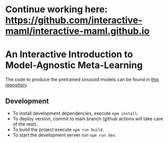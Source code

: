 # Continue working here: https://github.com/interactive-maml/interactive-maml.github.io


# An Interactive Introduction to Model-Agnostic Meta-Learning 

The code to produce the pretrained sinusoid models can be found in [this repository](https://github.com/pupuis/maml-tf2).

## Development

- To install development dependencies, execute `npm install`.
- To deploy version, commit to main branch (github actions will take care of the rest).
- To build the project execute `npm run build`.
- To start the development server run `npm run dev`.
